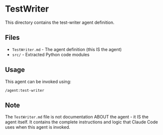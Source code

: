 # TestWriter

This directory contains the test-writer agent definition.

## Files

- `TestWriter.md` - The agent definition (this IS the agent)
- `src/` - Extracted Python code modules

## Usage

This agent can be invoked using:
```
/agent:test-writer
```

## Note

The `TestWriter.md` file is not documentation ABOUT the agent - it IS the agent itself.
It contains the complete instructions and logic that Claude Code uses when this agent is invoked.
